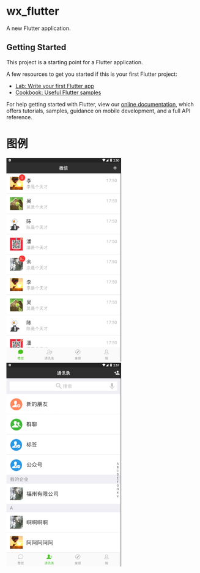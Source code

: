 # wx_flutter

A new Flutter application.

## Getting Started

This project is a starting point for a Flutter application.

A few resources to get you started if this is your first Flutter project:

- [Lab: Write your first Flutter app](https://flutter.dev/docs/get-started/codelab)
- [Cookbook: Useful Flutter samples](https://flutter.dev/docs/cookbook)

For help getting started with Flutter, view our 
[online documentation](https://flutter.dev/docs), which offers tutorials, 
samples, guidance on mobile development, and a full API reference.
# 图例
<img alt="S-anasol" src="https://github.com/j787701730/wx_flutter/blob/master/message.png" width="300" style="max-width:100%;"> <img alt="S-anasol" src="https://github.com/j787701730/wx_flutter/blob/master/contacts.png" width="300" style="max-width:100%;">
